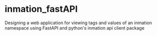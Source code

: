 # inmation_fastAPI
Designing a web application for viewing tags and values of an inmation namespace using FastAPI and python's inmation api client package
